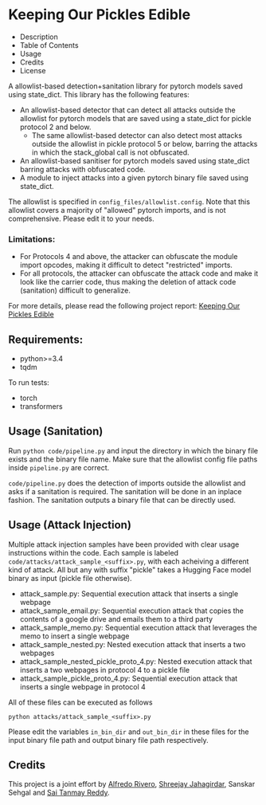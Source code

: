# Keeping Our Pickles Edible

* Description
* Table of Contents
* Usage
* Credits
* License

A allowlist-based detection+sanitation library for pytorch models saved using state_dict. This library has the following features:
* An allowlist-based detector that can detect all attacks outside the allowlist for pytorch models that are saved using a state_dict for pickle protocol 2 and below. 
  * The same allowlist-based detector can also detect most attacks outside the allowlist in pickle protocol 5 or below, barring the attacks in which the stack_global call is not obfuscated. 
* An allowlist-based sanitiser for pytorch models saved using state_dict barring attacks with obfuscated code. 
* A module to inject attacks into a given pytorch binary file saved using state_dict. 

The allowlist is specified in ```config_files/allowlist.config```. Note that this allowlist covers a majority of "allowed" pytorch imports, and is not comprehensive. Please edit it to your needs. 

### Limitations:
* For Protocols 4 and above, the attacker can obfuscate the module import opcodes, making it difficult to detect "restricted" imports.
* For all protocols, the attacker can obfuscate the attack code and make it look like the carrier code, thus making the deletion of attack code (sanitation) difficult to generalize. 

For more details, please read the following project report: [Keeping Our Pickles Edible](https://drive.google.com/file/d/1TP7_19WM1JuN0CLnzLN0C_GV9kn8Q25R/view?usp=sharing)

## Requirements:
* python>=3.4
* tqdm

To run tests:
* torch
* transformers


## Usage (Sanitation)
Run ```python code/pipeline.py``` and input the directory in which the binary file exists and the binary file name.
Make sure that the allowlist config file paths inside ```pipeline.py``` are correct. 

```code/pipeline.py``` does the detection of imports outside the allowlist and asks if a sanitation is required. 
The sanitation will be done in an inplace fashion. 
The sanitation outputs a binary file that can be directly used.


## Usage (Attack Injection)
Multiple attack injection samples have been provided with clear usage instructions within the code. Each sample is labeled ```code/attacks/attack_sample_<suffix>.py```, with each acheiving a different kind of attack. All but any with suffix "pickle" takes a Hugging Face model binary as input (pickle file otherwise).

  - attack_sample.py: Sequential execution attack that inserts a single webpage
  - attack_sample_email.py: Sequential execution attack that copies the contents of a google drive and emails them to a third party
  - attack_sample_memo.py: Sequential execution attack that leverages the memo to insert a single webpage
  - attack_sample_nested.py: Nested execution attack that inserts a two webpages
  - attack_sample_nested_pickle_proto_4.py: Nested execution attack that inserts a two webpages in protocol 4 to a pickle file
  - attack_sample_pickle_proto_4.py: Sequential execution attack that inserts a single webpage in protocol 4


All of these files can be executed as follows

```
python attacks/attack_sample_<suffix>.py
```

Please edit the variables ```in_bin_dir``` and ```out_bin_dir``` in these files for the input binary file path and output binary file path respectively. 

## Credits
This project is a joint effort by [Alfredo Rivero](https://github.com/alrivero), [Shreejay Jahagirdar](https://github.com/shreejay23), Sanskar Sehgal and [Sai Tanmay Reddy](https://github.com/starc52).